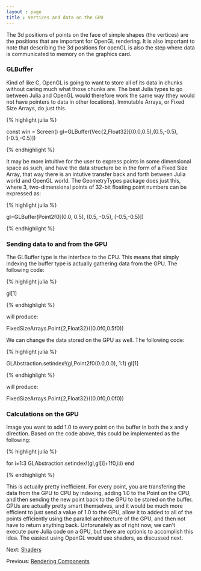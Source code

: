 ```yaml
---
layout : page
title : Vertices and data on the GPU
---
```


The 3d positions of points on the face of simple shapes (the vertices) are the positions that are important for OpenGL rendering. It is also important to note that describing the 3d positions for openGL is also the step where data is communicated to memory on the graphics card. 

### GLBuffer

Kind of like C, OpenGL is going to want to store all of its data in chunks without caring much what those chunks are. The best Julia types to go between Julia and OpenGL would therefore work the same way (they would not have pointers to data in other locations). Immutable Arrays, or Fixed Size Arrays, do just this. 

{% highlight julia %}

const win = Screen()
gl=GLBuffer(Vec{2,Float32}[(0.0,0.5),(0.5,-0.5),(-0.5,-0.5)])

{% endhighlight %}

It may be more intuitive for the user to express points in some dimensional space as such, and have the data structure be in the form of a Fixed Size Array, that way there is an intutive transfer back and forth between Julia world and OpenGL world. The GeometryTypes package does just this, where 3, two-dimensional points of 32-bit floating point numbers can be expressed as:

{% highlight julia %}

gl=GLBuffer(Point2f0[(0.0, 0.5), (0.5, -0.5), (-0.5,-0.5)])

{% endhighlight %}

### Sending data to and from the GPU

The GLBuffer type is the interface to the CPU. This means that simply indexing the buffer type is actually gathering data from the GPU. The following code:

{% highlight julia %}

gl[1]

{% endhighlight %}

will produce:

FixedSizeArrays.Point{2,Float32}((0.0f0,0.5f0))

We can change the data stored on the GPU as well. The following code:

{% highlight julia %}

GLAbstraction.setindex!(gl,Point2f0(0.0,0.0), 1:1)
gl[1]

{% endhighlight %}

will produce:

FixedSizeArrays.Point{2,Float32}((0.0f0,0.0f0))

### Calculations on the GPU

Image you want to add 1.0 to every point on the buffer in both the x and y direction. Based on the code above, this could be implemented as the following:

{% highlight julia %}

for i=1:3
    	GLAbstraction.setindex!(gl,gl[i]+1f0,i:i)
end

{% endhighlight %}

This is actually pretty inefficient. For every point, you are transfering the data from the GPU to CPU by indexing, adding 1.0 to the Point on the CPU, and then sending the new point back to the GPU to be stored on the buffer. GPUs are actually pretty smart themselves, and it would be much more efficient to just send a value of 1.0 to the GPU, allow it to added to all of the points efficiently using the parallel architecture of the GPU, and then not have to return anything back. Unforunately as of right now, we can't execute pure Julia code on a GPU, but there are optionis to accomplish this idea. The easiest using OpenGL would use shaders, as discussed next.

Next:
[Shaders](5_shaders.html)

Previous:
[Rendering Components](3_render.html)

